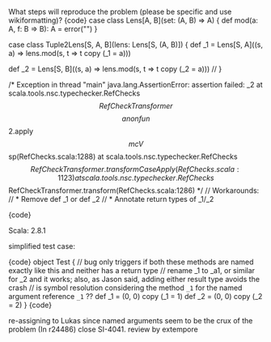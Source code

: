 What steps will reproduce the problem (please be specific and use wikiformatting)?
{code}
case class Lens[A, B](set: (A, B) => A) {
  def mod(a: A, f: B => B): A = error("")
}

case class Tuple2Lens[S, A, B](lens: Lens[S, (A, B)]) {
  def _1 = Lens[S, A]((s, a) => lens.mod(s, t => t copy (_1 = a)))

  def _2 = Lens[S, B]((s, a) => lens.mod(s, t => t copy (_2 = a)))
  //
}

/*
Exception in thread "main" java.lang.AssertionError: assertion failed: _2
	at scala.tools.nsc.typechecker.RefChecks$$RefCheckTransformer$$$$anonfun$$2.apply$$mcV$$sp(RefChecks.scala:1288)
	at scala.tools.nsc.typechecker.RefChecks$$RefCheckTransformer.transformCaseApply(RefChecks.scala:1123)
	at scala.tools.nsc.typechecker.RefChecks$$RefCheckTransformer.transform(RefChecks.scala:1286)
 */
// Workarounds:
//  * Remove def _1 or def _2
//  * Annotate return types of _1/_2

{code} 


Scala: 2.8.1

simplified test case:

{code}
object Test {
  // bug only triggers if both these methods are named exactly like this and neither has a return type
  // rename _1 to _a1, or similar for _2 and it works; also, as Jason said, adding either result type avoids the crash
  // is symbol resolution considering the method `_1` for the named argument reference `_1` ??
  def _1 = (0, 0) copy (_1 = 1)
  def _2 = (0, 0) copy (_2 = 2)
}
{code}

re-assigning to Lukas since named arguments seem to be the crux of the problem
(In r24486) close SI-4041. review by extempore
